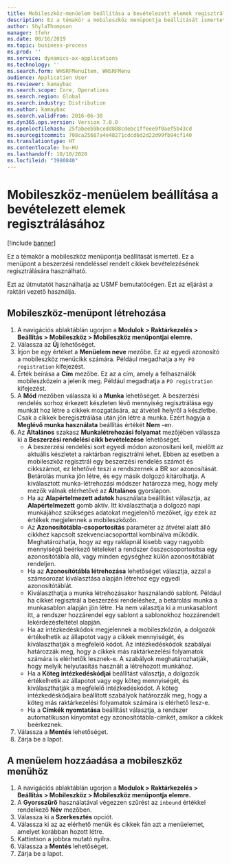 ```yaml
---
title: Mobileszköz-menüelem beállítása a bevételezett elemek regisztrálásához
description: Ez a témakör a mobileszköz menüpontja beállítását ismerteti.
author: ShylaThompson
manager: tfehr
ms.date: 08/16/2019
ms.topic: business-process
ms.prod: ''
ms.service: dynamics-ax-applications
ms.technology: ''
ms.search.form: WHSRFMenuItem, WHSRFMenu
audience: Application User
ms.reviewer: kamaybac
ms.search.scope: Core, Operations
ms.search.region: Global
ms.search.industry: Distribution
ms.author: kamaybac
ms.search.validFrom: 2016-06-30
ms.dyn365.ops.version: Version 7.0.0
ms.openlocfilehash: 25fabeeb9bcedd888cdebc1ffeee9f0aef5b43cd
ms.sourcegitcommit: 708ca25687a4e48271cdcd6d2d22d99fb94cf140
ms.translationtype: HT
ms.contentlocale: hu-HU
ms.lasthandoff: 10/10/2020
ms.locfileid: "3980840"
---
```

# <a name="set-up-a-mobile-device-menu-item-to-register-received-items"></a>Mobileszköz-menüelem beállítása a bevételezett elemek regisztrálásához

[!include [banner](../../includes/banner.md)]

Ez a témakör a mobileszköz menüpontja beállítását ismerteti. Ez a menüpont a beszerzési rendeléssel rendelt cikkek bevételezésének regisztrálására használható. 

Ezt az útmutatót használhatja az USMF bemutatócégen. Ezt az eljárást a raktári vezető használja.


## <a name="create-a-mobile-device-menu-item"></a>Mobileszköz-menüpont létrehozása
1. A navigációs ablaktáblán ugorjon a **Modulok > Raktárkezelés > Beállítás > Mobileszköz > Mobileszköz menüpontjai elemre.**
2. Válassza az **Új** lehetőséget.
3. Írjon be egy értéket a **Menüelem neve** mezőbe. Ez az egyedi azonosító a mobileszköz menücikk számára. Például megadhatja a `My PO registration` kifejezést.  
4. Érték beírása a **Cím** mezőbe. Ez az a cím, amely a felhasználók mobileszközein a jelenik meg. Például megadhatja a `PO registration` kifejezést.  
5. A **Mód** mezőben válassza ki a **Munka** lehetőséget. A beszerzési rendelés sorhoz érkezett készleten lévő mennyiség regisztrálása egy munkát hoz létre a cikkek mozgatására, az átvételi helyről a készletbe. Csak a cikkek beregisztrálása után jön létre a munka. Ezért hagyja a **Meglévő munka használata** beállítás értékét **Nem** -en.
6. Az **Általános** szakasz **Munkalétrehozási folyamat** mezőjében válassza ki a **Beszerzési rendelési cikk bevételezése** lehetőséget.
    - A beszerzési rendelési sort egyedi módon azonosítani kell, mielőtt az aktuális készletet a raktárban regisztrálni lehet. Ebben az esetben a mobileszköz regisztrál egy beszerzési rendelés számot és cikkszámot, ez lehetővé teszi a rendszernek a BR sor azonosítását. Betárolás munka jön létre, és egy másik dolgozó kitárolhatja. A kiválasztott munka-létrehozási módszer határozza meg, hogy mely mezők válnak elérhetővé az **Általános** gyorslapon.  
    - Ha az **Alapértelmezett adatok** használata beállítást választja, az **Alapértelmezett** gomb aktív. Itt kiválaszthatja a dolgozó napi munkájához szükséges adatokat megjelenítő mezőket, így ezek az értékek megjelennek a mobileszközön.  
    - Az **Azonosítótábla-csoportosítás** paraméter az átvétel alatt álló cikkhez kapcsolt szekvenciacsoporttal kombinálva működik. Meghatározhatja, hogy az egy raklapnál kisebb vagy nagyobb mennyiségű beérkező tételeket a rendszer összecsoportosítsa egy azonosítótábla alá, vagy minden egységhez külön azonosítótáblát rendeljen.  
    - Ha az **Azonosítótábla létrehozása** lehetőséget választja, azzal a számsorozat kiválasztása alapján létrehoz egy egyedi azonosítótáblát.  
    - Kiválaszthatja a munka létrehozásakor használandó sablont. Például ha cikket regisztrál a beszerzési rendeléshez, a betárolási munka a munkasablon alapján jön létre. Ha nem választja ki a munkasablont itt, a rendszer hozzárendel egy sablont a sablonokhoz hozzárendelt lekérdezésfeltétel alapján.  
    - Ha az intézkedéskódok megjelennek a mobileszközön, a dolgozók értékelhetik az állapotot vagy a cikkek mennyiségét, és kiválaszthatják a megfelelő kódot. Az intézkedéskódok szabályai határozzák meg, hogy a cikkek más raktárkezelési folyamatok számára is elérhetők lesznek-e. A szabályok meghatározhatják, hogy melyik helyutasítás használt a létrehozott munkához.   
    - Ha a **Köteg intézkedéskódjai** beállítást választja, a dolgozók értékelhetik az állapotot vagy egy köteg mennyiségét, és kiválaszthatják a megfelelő intézkedéskódot. A köteg intézkedéskódjaira beállított szabályok határozzák meg, hogy a köteg más raktárkezelési folyamatok számára is elérhető lesz-e.  
    - Ha a **Címkék nyomtatása** beállítást választja, a rendszer automatikusan kinyomtat egy azonosítótábla-címkét, amikor a cikkek beérkeznek.  
7. Válassza a **Mentés** lehetőséget.
8. Zárja be a lapot.

## <a name="add-the-menu-item-to-a-mobile-device-menu"></a>A menüelem hozzáadása a mobileszköz menühöz
1. A navigációs ablaktáblán ugorjon a **Modulok > Raktárkezelés > Beállítás > Mobileszköz > Mobileszköz menüpontja elemre.**
2. A **Gyorsszűrő** használatával végezzen szűrést az `inbound` értékkel rendelkező **Név** mezőben.
3. Válassza ki a **Szerkesztés** opciót.
4. Válassza ki az az elérhető menük és cikkek fán azt a menüelemet, amelyet korábban hozott létre.
5. Kattintson a jobbra mutató nyílra.
6. Válassza a **Mentés** lehetőséget.
7. Zárja be a lapot.

